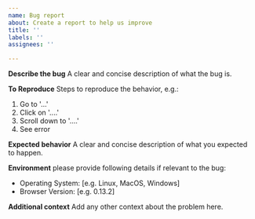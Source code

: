 ```yaml
---
name: Bug report
about: Create a report to help us improve
title: ''
labels: ''
assignees: ''

---
```


**Describe the bug**
A clear and concise description of what the bug is.

**To Reproduce**
Steps to reproduce the behavior, e.g.:
1. Go to '...'
2. Click on '....'
3. Scroll down to '....'
4. See error

**Expected behavior**
A clear and concise description of what you expected to happen.

**Environment**
please provide following details if relevant to the bug:
 - Operating System: [e.g. Linux, MacOS, Windows]
 - Browser Version: [e.g. 0.13.2]

**Additional context**
Add any other context about the problem here.

